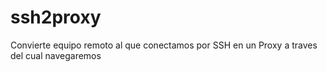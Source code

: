 # ssh2proxy

Convierte equipo remoto al que conectamos por SSH en un Proxy a traves del cual navegaremos
